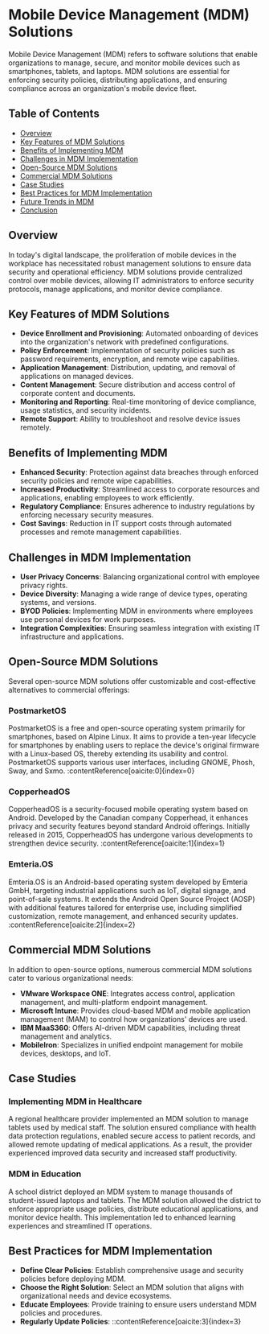 # Mobile Device Management (MDM) Solutions

Mobile Device Management (MDM) refers to software solutions that enable organizations to manage, secure, and monitor mobile devices such as smartphones, tablets, and laptops. MDM solutions are essential for enforcing security policies, distributing applications, and ensuring compliance across an organization's mobile device fleet.

## Table of Contents

- [Overview](#overview)
- [Key Features of MDM Solutions](#key-features-of-mdm-solutions)
- [Benefits of Implementing MDM](#benefits-of-implementing-mdm)
- [Challenges in MDM Implementation](#challenges-in-mdm-implementation)
- [Open-Source MDM Solutions](#open-source-mdm-solutions)
- [Commercial MDM Solutions](#commercial-mdm-solutions)
- [Case Studies](#case-studies)
- [Best Practices for MDM Implementation](#best-practices-for-mdm-implementation)
- [Future Trends in MDM](#future-trends-in-mdm)
- [Conclusion](#conclusion)

## Overview

In today's digital landscape, the proliferation of mobile devices in the workplace has necessitated robust management solutions to ensure data security and operational efficiency. MDM solutions provide centralized control over mobile devices, allowing IT administrators to enforce security protocols, manage applications, and monitor device compliance.

## Key Features of MDM Solutions

- **Device Enrollment and Provisioning**: Automated onboarding of devices into the organization's network with predefined configurations.
- **Policy Enforcement**: Implementation of security policies such as password requirements, encryption, and remote wipe capabilities.
- **Application Management**: Distribution, updating, and removal of applications on managed devices.
- **Content Management**: Secure distribution and access control of corporate content and documents.
- **Monitoring and Reporting**: Real-time monitoring of device compliance, usage statistics, and security incidents.
- **Remote Support**: Ability to troubleshoot and resolve device issues remotely.

## Benefits of Implementing MDM

- **Enhanced Security**: Protection against data breaches through enforced security policies and remote wipe capabilities.
- **Increased Productivity**: Streamlined access to corporate resources and applications, enabling employees to work efficiently.
- **Regulatory Compliance**: Ensures adherence to industry regulations by enforcing necessary security measures.
- **Cost Savings**: Reduction in IT support costs through automated processes and remote management capabilities.

## Challenges in MDM Implementation

- **User Privacy Concerns**: Balancing organizational control with employee privacy rights.
- **Device Diversity**: Managing a wide range of device types, operating systems, and versions.
- **BYOD Policies**: Implementing MDM in environments where employees use personal devices for work purposes.
- **Integration Complexities**: Ensuring seamless integration with existing IT infrastructure and applications.

## Open-Source MDM Solutions

Several open-source MDM solutions offer customizable and cost-effective alternatives to commercial offerings:

### PostmarketOS

PostmarketOS is a free and open-source operating system primarily for smartphones, based on Alpine Linux. It aims to provide a ten-year lifecycle for smartphones by enabling users to replace the device's original firmware with a Linux-based OS, thereby extending its usability and control. PostmarketOS supports various user interfaces, including GNOME, Phosh, Sway, and Sxmo. :contentReference[oaicite:0]{index=0}

### CopperheadOS

CopperheadOS is a security-focused mobile operating system based on Android. Developed by the Canadian company Copperhead, it enhances privacy and security features beyond standard Android offerings. Initially released in 2015, CopperheadOS has undergone various developments to strengthen device security. :contentReference[oaicite:1]{index=1}

### Emteria.OS

Emteria.OS is an Android-based operating system developed by Emteria GmbH, targeting industrial applications such as IoT, digital signage, and point-of-sale systems. It extends the Android Open Source Project (AOSP) with additional features tailored for enterprise use, including simplified customization, remote management, and enhanced security updates. :contentReference[oaicite:2]{index=2}

## Commercial MDM Solutions

In addition to open-source options, numerous commercial MDM solutions cater to various organizational needs:

- **VMware Workspace ONE**: Integrates access control, application management, and multi-platform endpoint management.
- **Microsoft Intune**: Provides cloud-based MDM and mobile application management (MAM) to control how organizations' devices are used.
- **IBM MaaS360**: Offers AI-driven MDM capabilities, including threat management and analytics.
- **MobileIron**: Specializes in unified endpoint management for mobile devices, desktops, and IoT.

## Case Studies

### Implementing MDM in Healthcare

A regional healthcare provider implemented an MDM solution to manage tablets used by medical staff. The solution ensured compliance with health data protection regulations, enabled secure access to patient records, and allowed remote updating of medical applications. As a result, the provider experienced improved data security and increased staff productivity.

### MDM in Education

A school district deployed an MDM system to manage thousands of student-issued laptops and tablets. The MDM solution allowed the district to enforce appropriate usage policies, distribute educational applications, and monitor device health. This implementation led to enhanced learning experiences and streamlined IT operations.

## Best Practices for MDM Implementation

- **Define Clear Policies**: Establish comprehensive usage and security policies before deploying MDM.
- **Choose the Right Solution**: Select an MDM solution that aligns with organizational needs and device ecosystems.
- **Educate Employees**: Provide training to ensure users understand MDM policies and procedures.
- **Regularly Update Policies**:
::contentReference[oaicite:3]{index=3}
 
